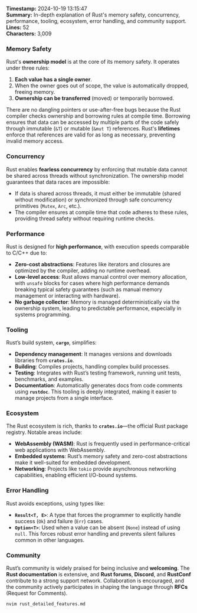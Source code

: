 **Timestamp:** 2024-10-19 13:15:47  
**Summary:** In-depth explanation of Rust's memory safety, concurrency, performance, tooling, ecosystem, error handling, and community support.  
**Lines:** 52  
**Characters:** 3,009  

### Memory Safety
Rust's **ownership model** is at the core of its memory safety. It operates under three rules:
1. **Each value has a single owner**.
2. When the owner goes out of scope, the value is automatically dropped, freeing memory.
3. **Ownership can be transferred** (moved) or temporarily borrowed.

There are no dangling pointers or use-after-free bugs because the Rust compiler checks ownership and borrowing rules at compile time. Borrowing ensures that data can be accessed by multiple parts of the code safely through immutable (`&T`) or mutable (`&mut T`) references. Rust's **lifetimes** enforce that references are valid for as long as necessary, preventing invalid memory access.

### Concurrency
Rust enables **fearless concurrency** by enforcing that mutable data cannot be shared across threads without synchronization. The ownership model guarantees that data races are impossible: 
- If data is shared across threads, it must either be immutable (shared without modification) or synchronized through safe concurrency primitives (`Mutex`, `Arc`, etc.). 
- The compiler ensures at compile time that code adheres to these rules, providing thread safety without requiring runtime checks.

### Performance
Rust is designed for **high performance**, with execution speeds comparable to C/C++ due to:
- **Zero-cost abstractions**: Features like iterators and closures are optimized by the compiler, adding no runtime overhead.
- **Low-level access**: Rust allows manual control over memory allocation, with `unsafe` blocks for cases where high performance demands breaking typical safety guarantees (such as manual memory management or interacting with hardware).
- **No garbage collector**: Memory is managed deterministically via the ownership system, leading to predictable performance, especially in systems programming.

### Tooling
Rust’s build system, **`cargo`**, simplifies:
- **Dependency management**: It manages versions and downloads libraries from **`crates.io`**.
- **Building**: Compiles projects, handling complex build processes.
- **Testing**: Integrates with Rust’s testing framework, running unit tests, benchmarks, and examples.
- **Documentation**: Automatically generates docs from code comments using **`rustdoc`**.
This tooling is deeply integrated, making it easier to manage projects from a single interface.

### Ecosystem
The Rust ecosystem is rich, thanks to **`crates.io`**—the official Rust package registry. Notable areas include:
- **WebAssembly (WASM)**: Rust is frequently used in performance-critical web applications with WebAssembly.
- **Embedded systems**: Rust’s memory safety and zero-cost abstractions make it well-suited for embedded development.
- **Networking**: Projects like `tokio` provide asynchronous networking capabilities, enabling efficient I/O-bound systems.

### Error Handling
Rust avoids exceptions, using types like:
- **`Result<T, E>`**: A type that forces the programmer to explicitly handle success (`Ok`) and failure (`Err`) cases.
- **`Option<T>`**: Used when a value can be absent (`None`) instead of using `null`.
This forces robust error handling and prevents silent failures common in other languages.

### Community
Rust’s community is widely praised for being inclusive and **welcoming**. The **Rust documentation** is extensive, and **Rust forums**, **Discord**, and **RustConf** contribute to a strong support network. Collaboration is encouraged, and the community actively participates in shaping the language through **RFCs** (Request for Comments).

```bash
nvim rust_detailed_features.md
```
